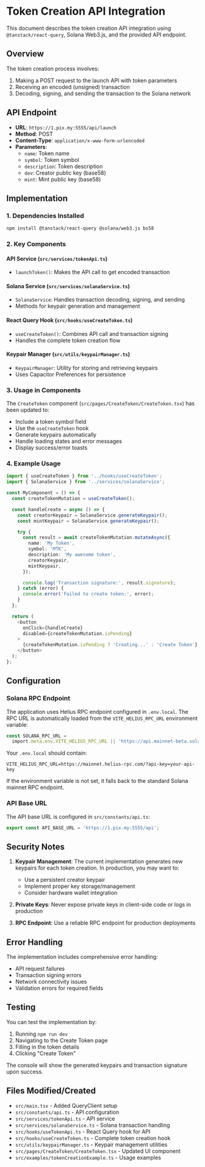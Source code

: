 # Token Creation API Integration

This document describes the token creation API integration using `@tanstack/react-query`, Solana Web3.js, and the provided API endpoint.

## Overview

The token creation process involves:

1. Making a POST request to the launch API with token parameters
2. Receiving an encoded (unsigned) transaction
3. Decoding, signing, and sending the transaction to the Solana network

## API Endpoint

- **URL**: `https://1.pix.my:5555/api/launch`
- **Method**: POST
- **Content-Type**: `application/x-www-form-urlencoded`
- **Parameters**:
  - `name`: Token name
  - `symbol`: Token symbol
  - `description`: Token description
  - `dev`: Creator public key (base58)
  - `mint`: Mint public key (base58)

## Implementation

### 1. Dependencies Installed

```bash
npm install @tanstack/react-query @solana/web3.js bs58
```

### 2. Key Components

#### API Service (`src/services/tokenApi.ts`)

- `launchToken()`: Makes the API call to get encoded transaction

#### Solana Service (`src/services/solanaService.ts`)

- `SolanaService`: Handles transaction decoding, signing, and sending
- Methods for keypair generation and management

#### React Query Hook (`src/hooks/useCreateToken.ts`)

- `useCreateToken()`: Combines API call and transaction signing
- Handles the complete token creation flow

#### Keypair Manager (`src/utils/keypairManager.ts`)

- `KeypairManager`: Utility for storing and retrieving keypairs
- Uses Capacitor Preferences for persistence

### 3. Usage in Components

The `CreateToken` component (`src/pages/CreateToken/CreateToken.tsx`) has been updated to:

- Include a token symbol field
- Use the `useCreateToken` hook
- Generate keypairs automatically
- Handle loading states and error messages
- Display success/error toasts

### 4. Example Usage

```typescript
import { useCreateToken } from '../hooks/useCreateToken';
import { SolanaService } from '../services/solanaService';

const MyComponent = () => {
  const createTokenMutation = useCreateToken();

  const handleCreate = async () => {
    const creatorKeypair = SolanaService.generateKeypair();
    const mintKeypair = SolanaService.generateKeypair();

    try {
      const result = await createTokenMutation.mutateAsync({
        name: 'My Token',
        symbol: 'MTK',
        description: 'My awesome token',
        creatorKeypair,
        mintKeypair,
      });

      console.log('Transaction signature:', result.signature);
    } catch (error) {
      console.error('Failed to create token:', error);
    }
  };

  return (
    <button
      onClick={handleCreate}
      disabled={createTokenMutation.isPending}
    >
      {createTokenMutation.isPending ? 'Creating...' : 'Create Token'}
    </button>
  );
};
```

## Configuration

### Solana RPC Endpoint

The application uses Helius RPC endpoint configured in `.env.local`. The RPC URL is automatically loaded from the `VITE_HELIUS_RPC_URL` environment variable:

```typescript
const SOLANA_RPC_URL =
  import.meta.env.VITE_HELIUS_RPC_URL || 'https://api.mainnet-beta.solana.com';
```

Your `.env.local` should contain:

```
VITE_HELIUS_RPC_URL=https://mainnet.helius-rpc.com/?api-key=your-api-key
```

If the environment variable is not set, it falls back to the standard Solana mainnet RPC endpoint.

### API Base URL

The API base URL is configured in `src/constants/api.ts`:

```typescript
export const API_BASE_URL = 'https://1.pix.my:5555/api';
```

## Security Notes

1. **Keypair Management**: The current implementation generates new keypairs for each token creation. In production, you may want to:

   - Use a persistent creator keypair
   - Implement proper key storage/management
   - Consider hardware wallet integration

2. **Private Keys**: Never expose private keys in client-side code or logs in production

3. **RPC Endpoint**: Use a reliable RPC endpoint for production deployments

## Error Handling

The implementation includes comprehensive error handling:

- API request failures
- Transaction signing errors
- Network connectivity issues
- Validation errors for required fields

## Testing

You can test the implementation by:

1. Running `npm run dev`
2. Navigating to the Create Token page
3. Filling in the token details
4. Clicking "Create Token"

The console will show the generated keypairs and transaction signature upon success.

## Files Modified/Created

- `src/main.tsx` - Added QueryClient setup
- `src/constants/api.ts` - API configuration
- `src/services/tokenApi.ts` - API service
- `src/services/solanaService.ts` - Solana transaction handling
- `src/hooks/useTokenApi.ts` - React Query hook for API
- `src/hooks/useCreateToken.ts` - Complete token creation hook
- `src/utils/keypairManager.ts` - Keypair management utilities
- `src/pages/CreateToken/CreateToken.tsx` - Updated UI component
- `src/examples/tokenCreationExample.ts` - Usage examples
